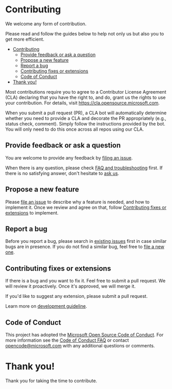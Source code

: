 # Contributing

We welcome any form of contribution.

Please read and follow the guides below to help not only us but also you to get more efficient.

- [Contributing](#contributing)
  - [Provide feedback or ask a question](#provide-feedback-or-ask-a-question)
  - [Propose a new feature](#propose-a-new-feature)
  - [Report a bug](#report-a-bug)
  - [Contributing fixes or extensions](#contributing-fixes-or-extensions)
  - [Code of Conduct](#code-of-conduct)
- [Thank you!](#thank-you)

Most contributions require you to agree to a Contributor License Agreement (CLA) declaring that you have the right to, and do, grant us the rights to use your contribution. For details, visit https://cla.opensource.microsoft.com.

When you submit a pull request (PR), a CLA bot will automatically determine whether you need to provide a CLA and decorate the PR appropriately (e.g., status check, comment). Simply follow the instructions provided by the bot. You will only need to do this once across all repos using our CLA.

## Provide feedback or ask a question

You are welcome to provide any feedback by [filing an issue](https://github.com/microsoft/lisa/issues/new).

When there is any question, please check [FAQ and troubleshooting](troubleshooting.md) first. If there is no satisfying answer, don't hesitate to [ask us](https://github.com/microsoft/lisa/issues/new).

## Propose a new feature

Please [file an issue](https://github.com/microsoft/lisa/issues/new) to describe why a feature is needed, and how to implement it. Once we review and agree on that, follow [Contributing fixes or extensions](#contributing-fixes-or-extensions) to implement.

## Report a bug

Before you report a bug, please search in [existing issues](https://github.com/microsoft/lisa/issues) first in case similar bugs are in presence. If you do not find a similar bug, feel free to [file a new one](https://github.com/microsoft/lisa/issues/new).

## Contributing fixes or extensions

If there is a bug and you want to fix it. Feel free to submit a pull request. We will review it proactively. Once it's approved, we will merge it.

If you'd like to suggest any extension, please submit a pull request.

Learn more on [development guideline](./development.md).

## Code of Conduct

This project has adopted the [Microsoft Open Source Code of Conduct](https://opensource.microsoft.com/codeofconduct/). For more information see the [Code of Conduct FAQ](https://opensource.microsoft.com/codeofconduct/faq/) or contact [opencode@microsoft.com](mailto:opencode@microsoft.com) with any additional questions or comments.

# Thank you!
Thank you for taking the time to contribute.